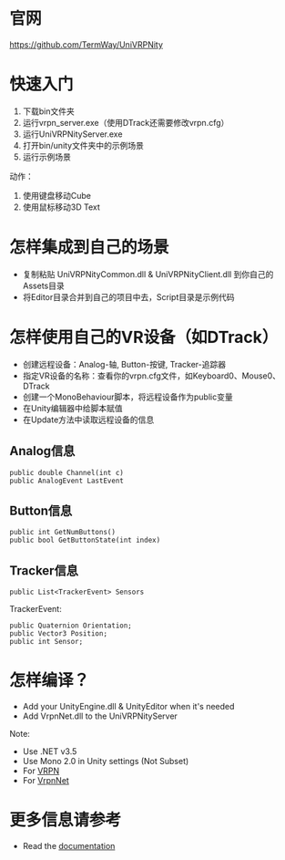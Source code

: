 # 官网

https://github.com/TermWay/UniVRPNity

# 快速入门

1. 下载bin文件夹
2. 运行vrpn_server.exe（使用DTrack还需要修改vrpn.cfg）
3. 运行UniVRPNityServer.exe
4. 打开bin/unity文件夹中的示例场景
5. 运行示例场景

动作：

1. 使用键盘移动Cube
2. 使用鼠标移动3D Text

# 怎样集成到自己的场景

* 复制粘贴 UniVRPNityCommon.dll & UniVRPNityClient.dll 到你自己的Assets目录
* 将Editor目录合并到自己的项目中去，Script目录是示例代码

# 怎样使用自己的VR设备（如DTrack）

* 创建远程设备：Analog-轴, Button-按键, Tracker-追踪器
* 指定VR设备的名称：查看你的vrpn.cfg文件，如Keyboard0、Mouse0、DTrack
* 创建一个MonoBehaviour脚本，将远程设备作为public变量
* 在Unity编辑器中给脚本赋值
* 在Update方法中读取远程设备的信息

## Analog信息
```
public double Channel(int c)
public AnalogEvent LastEvent
```

## Button信息
```
public int GetNumButtons()
public bool GetButtonState(int index)
```

## Tracker信息
```
public List<TrackerEvent> Sensors
```
TrackerEvent:
```
public Quaternion Orientation;
public Vector3 Position;
public int Sensor;
```

# 怎样编译？

* Add your UnityEngine.dll & UnityEditor when it's needed
* Add VrpnNet.dll to the UniVRPNityServer

Note:

* Use .NET v3.5
* Use Mono 2.0 in Unity settings (Not Subset)
* For [VRPN](http://www.cs.unc.edu/Research/vrpn/vrpn_standard_stuff.html)
* For [VrpnNet](http://wwwx.cs.unc.edu/~chrisv/vrpnnet)

# 更多信息请参考

* Read the [documentation](https://github.com/TermWay/UniVRPNity/blob/master/src/Documentation/Documentation.pdf) 

